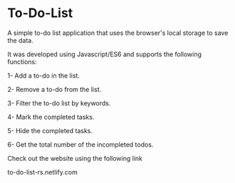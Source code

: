 # To-Do-List

A simple to-do list application that uses the browser's local storage to save the data.

It was developed using Javascript/ES6 and supports the following functions:

1- Add a to-do in the list.

2- Remove a to-do from the list.

3- Filter the to-do list by keywords.

4- Mark the completed tasks.

5- Hide the completed tasks.

6- Get the total number of the incompleted todos. 

Check out the website using the following link

to-do-list-rs.netlify.com
